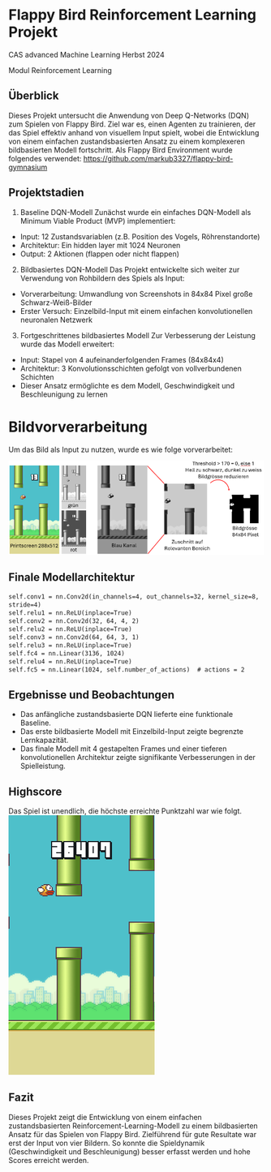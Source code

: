 # Flappy Bird Reinforcement Learning Projekt
CAS advanced Machine Learning Herbst 2024

Modul Reinforcement Learning

## Überblick
Dieses Projekt untersucht die Anwendung von Deep Q-Networks (DQN) zum Spielen von Flappy Bird. Ziel war es, einen Agenten zu trainieren, der das Spiel effektiv anhand von visuellem Input spielt, wobei die Entwicklung von einem einfachen zustandsbasierten Ansatz zu einem komplexeren bildbasierten Modell fortschritt.
Als Flappy Bird Environment wurde folgendes verwendet: https://github.com/markub3327/flappy-bird-gymnasium

## Projektstadien
1. Baseline DQN-Modell
Zunächst wurde ein einfaches DQN-Modell als Minimum Viable Product (MVP) implementiert:

- Input: 12 Zustandsvariablen (z.B. Position des Vogels, Röhrenstandorte)
- Architektur: Ein hidden layer mit 1024 Neuronen
- Output: 2 Aktionen (flappen oder nicht flappen)

2. Bildbasiertes DQN-Modell
Das Projekt entwickelte sich weiter zur Verwendung von Rohbildern des Spiels als Input:

- Vorverarbeitung: Umwandlung von Screenshots in 84x84 Pixel große Schwarz-Weiß-Bilder
- Erster Versuch: Einzelbild-Input mit einem einfachen konvolutionellen neuronalen Netzwerk

3. Fortgeschrittenes bildbasiertes Modell
Zur Verbesserung der Leistung wurde das Modell erweitert:

- Input: Stapel von 4 aufeinanderfolgenden Frames (84x84x4)
- Architektur: 3 Konvolutionsschichten gefolgt von vollverbundenen Schichten
- Dieser Ansatz ermöglichte es dem Modell, Geschwindigkeit und Beschleunigung zu lernen


# Bildvorverarbeitung
Um das Bild als Input zu nutzen, wurde es wie folge vorverarbeitet:

![Bild Vorverarbeitungsschritte](images_for_documentation/image_preprocessing.png)

## Finale Modellarchitektur

    self.conv1 = nn.Conv2d(in_channels=4, out_channels=32, kernel_size=8, stride=4)
    self.relu1 = nn.ReLU(inplace=True)
    self.conv2 = nn.Conv2d(32, 64, 4, 2)
    self.relu2 = nn.ReLU(inplace=True)
    self.conv3 = nn.Conv2d(64, 64, 3, 1)
    self.relu3 = nn.ReLU(inplace=True)
    self.fc4 = nn.Linear(3136, 1024)
    self.relu4 = nn.ReLU(inplace=True)
    self.fc5 = nn.Linear(1024, self.number_of_actions)  # actions = 2

## Ergebnisse und Beobachtungen

- Das anfängliche zustandsbasierte DQN lieferte eine funktionale Baseline.
- Das erste bildbasierte Modell mit Einzelbild-Input zeigte begrenzte Lernkapazität.
- Das finale Modell mit 4 gestapelten Frames und einer tieferen konvolutionellen Architektur zeigte signifikante Verbesserungen in der Spielleistung.

## Highscore
Das Spiel ist unendlich, die höchste erreichte Punktzahl war wie folgt.
![Höchste erreichte Punktzahl](images_for_documentation/flappybird_e_15227_26407_pipes.png)


## Fazit
Dieses Projekt zeigt die Entwicklung von einem einfachen zustandsbasierten Reinforcement-Learning-Modell zu einem  bildbasierten Ansatz für das Spielen von Flappy Bird. Zielführend für gute Resultate war erst der Input von vier Bildern. So konnte die Spieldynamik (Geschwindigkeit und Beschleunigung) besser erfasst werden und hohe Scores erreicht werden.
